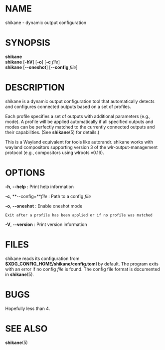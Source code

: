 # NAME
shikane - dynamic output configuration


# SYNOPSIS
**shikane** \
**shikane** \[**-hV**\] \[**-o**\] \[**-c** *file*\] \
**shikane** \[**\--oneshot**\] \[**\--config** *file*\]


# DESCRIPTION
shikane is a dynamic output configuration tool that automatically detects and
configures connected outputs based on a set of profiles.

Each profile specifies a set of outputs with additional parameters (e.g., mode).
A profile will be applied automatically if all specified outputs and modes can
be perfectly matched to the currently connected outputs and their capabilities.
(See **shikane**(5) for details.)

This is a Wayland equivalent for tools like autorandr.
shikane works with wayland compositors supporting version 3 of the
wlr-output-management protocol (e.g., compositors using wlroots v0.16).


# OPTIONS
**-h**, **\--help**
:   Print help information

**-c**, **\--config=***file*
:   Path to a config *file*

**-o**, **\--oneshot**
:   Enable oneshot mode

    Exit after a profile has been applied or if no profile was matched

**-V**, **\--version**
:   Print version information


# FILES
shikane reads its configuration from **\$XDG_CONFIG_HOME/shikane/config.toml** by
default. The program exits with an error if no config *file* is found.
The config file format is documented in **shikane**(5).


# BUGS
Hopefully less than 4.


# SEE ALSO
**shikane**(5)
